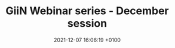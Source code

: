 ---
layout: webinar
title:  "GiiN Webinar series - December session"
date:   2021-12-07 16:06:19 +0100
talkdate:   2021-12-14
categories: webinar
speakers:
  - name: 
      - Gaëlle Legube
    title: 
      - PhD
    institute: CBI
    nation: France
    talk: Chromosome and chromatin dynamics at DNA Double Strand Breaks
    pic: /assets/speakers/2021/12/legube.jpg
    bio: "The Legube lab is interested in deciphering the function of chromatin during DNA double strand break (DSB) repair. This aspect of DSB repair is yet mostly unexplored, mainly because until recently, no system was available to induce DSBs at well identified loci, a prerequisite to study how chromatin influences repair. We have developed a system (the DIvA cell line), based on a restriction enzyme fused to the ligand-binding domain of oestrogen receptor (AsiSI-ER), in order to generate multiples sequence-specific DSBs. 4OHT treatment of this cell line triggers AsiSI nuclear localization and the rapid induction of ~150 DSBs on the human genome. Since it induces unambiguously positioned DSBs, one can use ChIP-chip/seq to draw high resolution profiles of DSB-induced chromatin modification and DNA repair complexes around breaks. Using this system, combined to these genome wide approaches we have been able to comprehensively characterize the chromatin landscape assembled at DSBs (Iacovoni et al, 2010; Clouaire et al, 2018), and the changes of chromosome conformation induced by DSBs (Aymard et al, 2017, Arnould et al, in press). Moreover we have recently provided evidence that transcribing chromatin displays specialized repair mechanisms compared to silent loci (Aymard et al, 2014, Aymard et al, 2017, Cohen et al, 2018, Marnef et al, 2019).<br><br>We will support Dr Tej Pandita for his NIH proposal, by providing help and advice for the use of the DIvA cell line. Moreover we will on our side, assess the effect of heat shock on the ability of the DSB to cluster, using both high throughput microscopy and 4C-seq/Hi-C approaches (as in Aymard et al, 2017), as well as the impact of temperature on translocation frequency (as in Cohen et al, 2018)."
  - name: 
      - Giulia Guarguaglini
    title: 
      - PhD
    institute: CNR
    nation: Italy
    talk: "Versatile players in genome instability: the Aurora-A/TPX2 complex in mitosis and beyond"
    pic: /assets/speakers/2021/12/guarguaglini.png
    bio: "Giulia Guarguaglini graduated in Biological Sciences at Sapienza University of Rome. She has long-standing experience in the study of signaling networks in cell division and cancer, developed first while studying the mitotic roles of the Ran GTPase network during her PhD in the laboratories of Dr Lavia (CNR, Rome) and Dr Mattaj (EMBL, Heidelberg) (Battistoni, Guarguaglini et al., J Cell Sci 1997; Carazo-Salas, Guarguaglini et al., Nature, 1999; Guarguaglini et al., Cell Growht Diff. 2000; Gruss et al., Cell, 2001). She then joined a leading laboratory in the mitotic field, led by Prof. Nigg at the MPI for Biochemistry (Munich, DE) and focussed on the study of mitotic kinases (Guarguaglini et al., Mol. Biol. of the Cell, 2005; Tachibana et al., EMBO Rep, 2005). Back to Italy thanks to a Marie Curie Re-integration Grant, she coordinates since 2006 a research unit at IBPM-CNR, where she has recently been appointed a Senior researcher position. The unit has since then focussed on the Aurora-A kinase, in particular on its function as a complex with its activator TPX2, contributing an original view about the role of the complex in cell division and tumorigenesis (De Luca et al., Cell cycle, 2006; De Luca et al., Oncogene 2008; Asteriti et al., BBA Reviews on Cancer 2010 and Molecular Cancer 2011; Giubettini et al., J Cell Sci 2011; Gallini et al., Curr Biol, 2016; Polverino et al., Curr Biol, 2021). She is pursuing studies of the Aurora-A/TPX2 complex in tumorigenesis and anti-cancer therapy (Asteriti et al., Oncotarget, 2014 and 2017; Naso et al., Cells, 2020) and has recently extended these studies to other Aurora-A complexes of relevance in cancer, i.e. the Aurora-A/MYCN complex in neuroblastoma, as well as to Aurora-A non-mitotic roles (Naso et al., Oncogene, 2021; Boi et al., IJMS, 2021). Since 2009 she also co-directs the IBPM imaging platform."
chairs:
  - name: Francesca Degrassi
    institute: Institute of Molecular Biology and Pathology (National Research Council), Dept. of Biology and Biotechnology Charles Darwin, Sapienza University of Rome
  - name: Pietro Pichierri
    institute: Italian National Institute of Health (Rome)
---